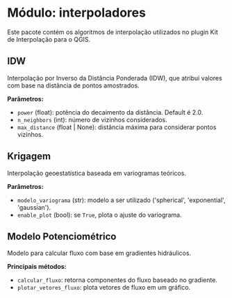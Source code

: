 # Módulo: interpoladores

Este pacote contém os algoritmos de interpolação utilizados no plugin Kit de Interpolação para o QGIS.

## IDW

Interpolação por Inverso da Distância Ponderada (IDW), que atribui valores com base na distância de pontos amostrados.

**Parâmetros:**
- `power` (float): potência do decaimento da distância. Default é 2.0.
- `n_neighbors` (int): número de vizinhos considerados.
- `max_distance` (float | None): distância máxima para considerar pontos vizinhos.

## Krigagem

Interpolação geoestatística baseada em variogramas teóricos.

**Parâmetros:**
- `modelo_variograma` (str): modelo a ser utilizado ('spherical', 'exponential', 'gaussian').
- `enable_plot` (bool): se `True`, plota o ajuste do variograma.

## Modelo Potenciométrico

Modelo para calcular fluxo com base em gradientes hidráulicos.

**Principais métodos:**
- `calcular_fluxo`: retorna componentes do fluxo baseado no gradiente.
- `plotar_vetores_fluxo`: plota vetores de fluxo em um gráfico.
